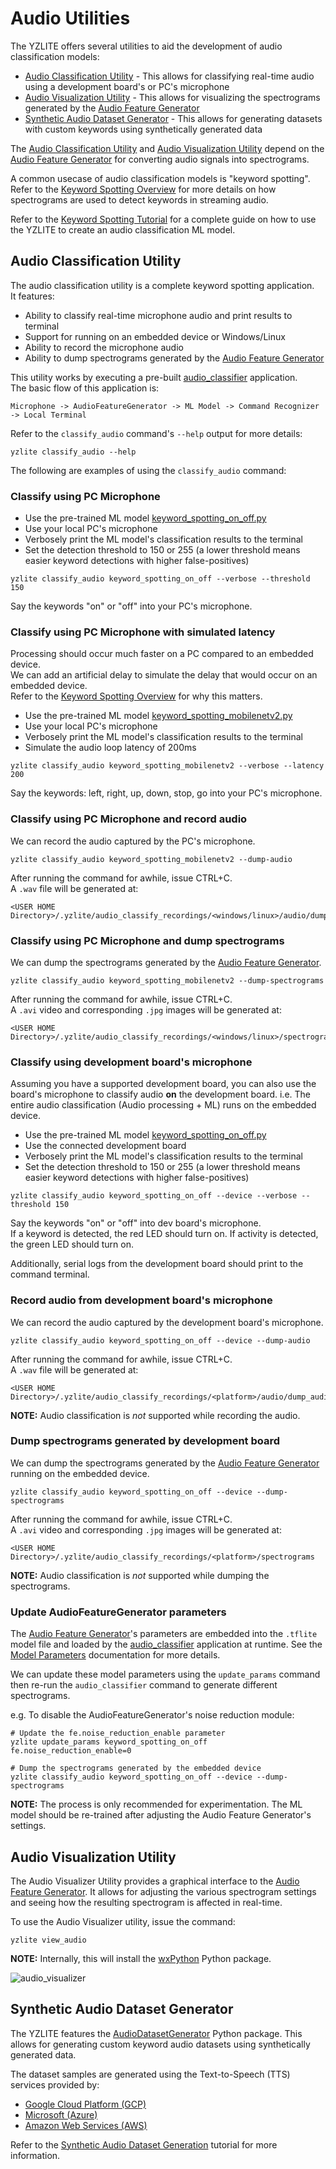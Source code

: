 Audio Utilities
================

The YZLITE offers several utilities to aid the development of audio classification models:

- [Audio Classification Utility](#audio-classification-utility) - This allows for classifying real-time audio using a development board's or PC's microphone
- [Audio Visualization Utility](#audio-visualization-utility) - This allows for visualizing the spectrograms generated by the [Audio Feature Generator](./audio_feature_generator.md)
- [Synthetic Audio Dataset Generator](#synthetic-audio-dataset-generator) - This allows for generating datasets with custom keywords using synthetically generated data

The [Audio Classification Utility](#audio-classification-utility) and [Audio Visualization Utility](#audio-visualization-utility) depend on the [Audio Feature Generator](./audio_feature_generator.md) for converting audio signals into spectrograms.

A common usecase of audio classification models is "keyword spotting".  
Refer to the [Keyword Spotting Overview](./keyword_spotting_overview.md) for more
details on how spectrograms are used to detect keywords in streaming audio.

Refer to the [Keyword Spotting Tutorial](../../yzlite/tutorials/keyword_spotting_on_off) for a complete
guide on how to use the YZLITE to create an audio classification ML model.

## Audio Classification Utility

The audio classification utility is a complete keyword spotting application.  
It features:  

- Ability to classify real-time microphone audio and print results to terminal
- Support for running on an embedded device or Windows/Linux
- Ability to record the microphone audio
- Ability to dump spectrograms generated by the [Audio Feature Generator](./audio_feature_generator.md)

This utility works by executing a pre-built [audio_classifier](../cpp_development/examples/audio_classifier.md) application.  
The basic flow of this application is:  

```
Microphone -> AudioFeatureGenerator -> ML Model -> Command Recognizer -> Local Terminal
```

Refer to the `classify_audio` command's `--help` output for more details:  

```shell
yzlite classify_audio --help
```

The following are examples of using the `classify_audio` command:

### Classify using PC Microphone

- Use the pre-trained ML model [keyword_spotting_on_off.py](https://github.com/chenxingqiang/yzlite/tree/master/yzlite/models/yizhutech/keyword_spotting_on_off.py)
- Use your local PC's microphone
- Verbosely print the ML model's classification results to the terminal
- Set the detection threshold to 150 or 255 (a lower threshold means easier keyword detections with higher false-positives)

```shell
yzlite classify_audio keyword_spotting_on_off --verbose --threshold 150
```

Say the keywords "on" or "off" into your PC's microphone.

### Classify using PC Microphone with simulated latency

Processing should occur much faster on a PC compared to an embedded device.  
We can add an artificial delay to simulate the delay that would occur on an embedded device.  
Refer to the [Keyword Spotting Overview](./keyword_spotting_overview.md) for why this matters.

- Use the pre-trained ML model [keyword_spotting_mobilenetv2.py](https://github.com/chenxingqiang/yzlite/tree/master/yzlite/models/yizhutech/keyword_spotting_mobilenetv2.py)
- Use your local PC's microphone
- Verbosely print the ML model's classification results to the terminal
- Simulate the audio loop latency of 200ms

```shell
yzlite classify_audio keyword_spotting_mobilenetv2 --verbose --latency 200
```

Say the keywords: left, right, up, down, stop, go into your PC's microphone.

### Classify using PC Microphone and record audio

We can record the audio captured by the PC's microphone.

```shell
yzlite classify_audio keyword_spotting_mobilenetv2 --dump-audio
```

After running the command for awhile, issue CTRL+C.  
A `.wav` file will be generated at:

```
<USER HOME Directory>/.yzlite/audio_classify_recordings/<windows/linux>/audio/dump_audio.wav
```

### Classify using PC Microphone and dump spectrograms

We can dump the spectrograms generated by the [Audio Feature Generator](./audio_feature_generator.md).

```shell
yzlite classify_audio keyword_spotting_mobilenetv2 --dump-spectrograms
```

After running the command for awhile, issue CTRL+C.  
A `.avi` video and corresponding `.jpg` images will be generated at:

```
<USER HOME Directory>/.yzlite/audio_classify_recordings/<windows/linux>/spectrograms
```

### Classify using development board's microphone

Assuming you have a supported development board, you can also use the board's
microphone to classify audio __on__ the development board. i.e. The entire
audio classification (Audio processing + ML) runs on the embedded device.

- Use the pre-trained ML model [keyword_spotting_on_off.py](https://github.com/chenxingqiang/yzlite/tree/master/yzlite/models/yizhutech/keyword_spotting_on_off.py)
- Use the connected development board
- Verbosely print the ML model's classification results to the terminal
- Set the detection threshold to 150 or 255 (a lower threshold means easier keyword detections with higher false-positives)

```shell
yzlite classify_audio keyword_spotting_on_off --device --verbose --threshold 150
```

Say the keywords "on" or "off" into dev board's microphone.  
If a keyword is detected, the red LED should turn on.
If activity is detected, the green LED should turn on.

Additionally, serial logs from the development board should print to the command terminal.

### Record audio from development board's microphone

We can record the audio captured by the development board's microphone.

```shell
yzlite classify_audio keyword_spotting_on_off --device --dump-audio
```

After running the command for awhile, issue CTRL+C.  
A `.wav` file will be generated at:  

```
<USER HOME Directory>/.yzlite/audio_classify_recordings/<platform>/audio/dump_audio.wav
```

__NOTE:__ Audio classification is _not_ supported while recording the audio.

### Dump spectrograms generated by development board

We can dump the spectrograms generated by the [Audio Feature Generator](./audio_feature_generator.md)
running on the embedded device.

```shell
yzlite classify_audio keyword_spotting_on_off --device --dump-spectrograms
```

After running the command for awhile, issue CTRL+C.  
A `.avi` video and corresponding `.jpg` images will be generated at:

```
<USER HOME Directory>/.yzlite/audio_classify_recordings/<platform>/spectrograms
```

__NOTE:__ Audio classification is _not_ supported while dumping the spectrograms.

### Update AudioFeatureGenerator parameters

The [Audio Feature Generator](./audio_feature_generator.md)'s parameters are embedded into the `.tflite` model file
and loaded by the [audio_classifier](../cpp_development/examples/audio_classifier.md) application at runtime.
See the [Model Parameters](../guides/model_parameters.md) documentation for more details.

We can update these model parameters using the `update_params` command
then re-run the `audio_classifier` command to generate different spectrograms.

e.g. To disable the AudioFeatureGenerator's noise reduction module:  

```
# Update the fe.noise_reduction_enable parameter
yzlite update_params keyword_spotting_on_off fe.noise_reduction_enable=0

# Dump the spectrograms generated by the embedded device
yzlite classify_audio keyword_spotting_on_off --device --dump-spectrograms
```

__NOTE:__ The process is only recommended for experimentation.
The ML model should be re-trained after adjusting the Audio Feature Generator's settings.

## Audio Visualization Utility

The Audio Visualizer Utility provides a graphical interface to the [Audio Feature Generator](./audio_feature_generator.md).
It allows for adjusting the various spectrogram settings and seeing how the resulting spectrogram is affected in real-time.

To use the Audio Visualizer utility, issue the command:

```shell
yzlite view_audio
```

__NOTE:__ Internally, this will install the [wxPython](https://www.wxpython.org/) Python package.

![audio_visualizer](../img/audio_visualizer.gif)

## Synthetic Audio Dataset Generator

The YZLITE features the [AudioDatasetGenerator](https://github.com/chenxingqiang/yzlite/docs/python_api/utils/audio_dataset_generator/index.html) Python package. This allows for generating custom keyword audio datasets using synthetically generated data.

The dataset samples are generated using the Text-to-Speech (TTS) services provided by:

- [Google Cloud Platform (GCP)](https://cloud.google.com/text-to-speech)
- [Microsoft (Azure)](https://learn.microsoft.com/en-us/azure/cognitive-services/speech-service/text-to-speech)
- [Amazon Web Services (AWS)](https://aws.amazon.com/polly)

Refer to the [Synthetic Audio Dataset Generation](https://github.com/chenxingqiang/yzlite/yzlite/tutorials/synthetic_audio_dataset_generation.html) tutorial for more information.
